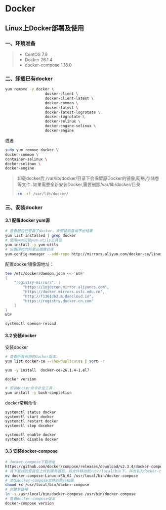 # Docker

## Linux上Docker部署及使用

### 一、环境准备

>- CentOS 7.9
>- Docker 26.1.4
>- docker-compose 1.18.0

### 二、卸载已有docker

```bash
yum remove -y docker \
                  docker-client \
                  docker-client-latest \
                  docker-common \
                  docker-latest \
                  docker-latest-logrotate \
                  docker-logrotate \
                  docker-selinux \
                  docker-engine-selinux \
                  docker-engine
```

或者

```bash
sudo yum remove docker \
docker-common \
container-selinux \
docker-selinux \
docker-engine
```

> 卸载docker后,/var/lib/docker/目录下会保留原Docker的镜像,网络,存储卷等文件. 如果需要全新安装Docker,需要删除/var/lib/docker/目录
>
> ```bash
> rm -rf /var/lib/docker/
> ```

### 三、安装docker

#### 3.1 配置docker yum源

```bash
# 查看是否已安装了docker，未安装则查询不出结果
yum list installed | grep docker
# 使用yum安装yum-utils工具包
yum install -y yum-utils
# 设置国内的阿里云镜像仓库
yum-config-manager --add-repo http://mirrors.aliyun.com/docker-ce/linux/centos/docker-ce.repo
```

配置docker镜像源地址：

```bash
tee /etc/docker/daemon.json <<-'EOF'
{
    "registry-mirrors": [
        "https://1nj0zren.mirror.aliyuncs.com",
        "https://docker.mirrors.ustc.edu.cn",
        "http://f1361db2.m.daocloud.io",
        "https://registry.docker-cn.com"
    ]
}
EOF

systemctl daemon-reload
```

#### 3.2 安装docker

安装docker

```bash
# 查看所有可用的docker版本:
yum list docker-ce --showduplicates | sort -r

yum -y install  docker-ce-26.1.4-1.el7

docker version

# 安装docker命令补全工具：
yum install -y bash-completion

```

docker常用命令

```bash
systemctl status docker
systemctl start docker
systemctl restart docker
systemctl stop doceker

systemctl enable docker
systemctl disable docker
```

#### 3.3 安装docker-compose

```bash
# docker-compose下载地址
https://github.com/docker/compose/releases/download/v2.3.4/docker-compose-linux-x86_64
# 将下载好的安装包上传到服务器后，将文件移动到/usr/local/bin下，并改名为docker-compose
mv docker-compose-Linux-x86_64 /usr/local/bin/docker-compose
# 添加docker-compose文件的执行权限
chmod +x /usr/local/bin/docker-compose
# 创建软链接
ln -s /usr/local/bin/docker-compose /usr/bin/docker-compose
# 查看docker-compose版本
docker-compose version
```





